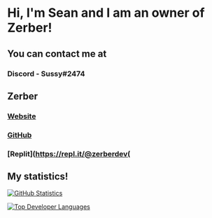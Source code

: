 # Hi, I'm Sean and I am an owner of Zerber!

## You can contact me at
### Discord - Sussy#2474

## Zerber
### [Website](https://zerberdev.github.io)
### [GitHub](https://github.com/zerberdev)
### [Replit](https://repl.it/@zerberdev(

## My statistics!

[![GitHub Statistics](https://github-readme-stats.vercel.app/api?username=seanzerber&show_icons=true&theme=cobalt&count_private=true&include_all_commits=true)](https://github.com/anuraghazra/github-readme-stats)

[![Top Developer Languages](https://github-readme-stats.vercel.app/api/top-langs/?username=seanzerber&langs_count=10&theme=cobalt&layout=compact)](https://github.com/anuraghazra/github-readme-stats)
